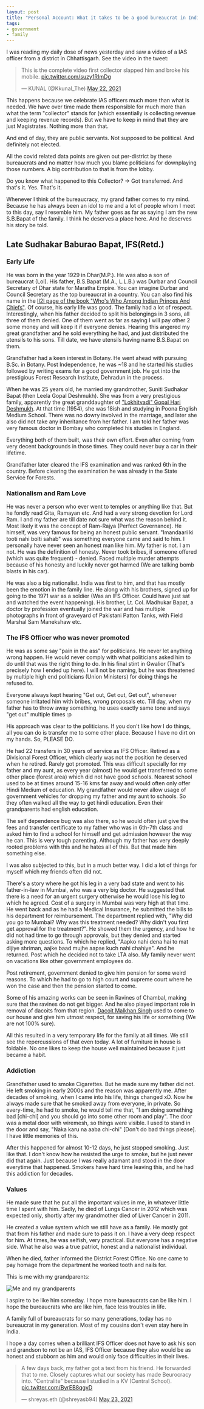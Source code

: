 ```yaml
---
layout: post
title: "Personal Account: What it takes to be a good bureaucrat in India?"
tags:
- government
- family
---
```


I was reading my daily dose of news yesterday and saw a video of a IAS officer from a district in Chhattisgarh. See the video in the tweet:

<blockquote class="twitter-tweet tw-align-center"><p lang="en" dir="ltr">This is the complete video first collector slapped him and broke his mobile. <a href="https://t.co/suzy1RImDg">pic.twitter.com/suzy1RImDg</a></p>&mdash; KUNAL (@Kkunal_The) <a href="https://twitter.com/Kkunal_The/status/1396164718402752516?ref_src=twsrc%5Etfw">May 22, 2021</a></blockquote> <script async src="https://platform.twitter.com/widgets.js" charset="utf-8"></script>

This happens because we celebrate IAS officers much more than what is needed. We have over time made them responsible for much more than what the term "collector" stands for (which essentially is collecting revenue and keeping revenue records). But we have to keep in mind that they are just Magistrates. Nothing more than that.

And end of day, they are public servants. Not supposed to be political. And definitely not elected.

All the covid related data points are given out per-district by these bureaucrats and no matter how much you blame politicians for downplaying those numbers. A big contribution to that is from the lobby.

Do you know what happened to this Collector? -> Got transferred. And that's it. Yes. That's it.

Whenever I think of the bureaucracy, my grand father comes to my mind. Because he has always been an idol to me and a lot of people whom I meet to this day, say I resemble him. My father goes as far as saying I am the new S.B.Bapat of the family. I think he deserves a place here. And he deserves his story be told.

## Late Sudhakar Baburao Bapat, IFS(Retd.)

### Early Life

He was born in the year 1929 in Dhar(M.P.). He was also a son of bureaucrat (Lol). His father, B.S.Bapat (M.A., L.L.B.) was Durbar and Council Secretary of Dhar state for Maratha Empire. You can imagine Durbar and Council Secretary as the top bureaucrat in a country. You can also find his name in the [II2I page of the book "Who's Who Among Indian Princes And Chiefs"](https://archive.org/details/in.ernet.dli.2015.83776/page/n19/mode/2up). Of course, his early life was good. The family had a lot of respect. Interestingly, when his father decided to split his belongings in 3 sons, all three of them denied. One of them went as far as saying I will pay other 2 some money and will keep it if everyone denies. Hearing this angered my great grandfather and he sold everything he had, and just distributed the utensils to his sons. Till date, we have utensils having name B.S.Bapat on them.

Grandfather had a keen interest in Botany. He went ahead with pursuing B.Sc. in Botany. Post Independence, he was ~18 and he started his studies followed by writing exams for a good government job. He got into the prestigious Forest Research Institute, Dehradun in the process.

When he was 25 years old, he married my grandmother, Suniti Sudhakar Bapat (then Leela Gopal Deshmukh). She was from a very prestigious family, apparently the great granddaughter of ["Lokhitvadi" Gopal Hari Deshmukh](https://en.wikipedia.org/wiki/Gopal_Hari_Deshmukh). At that time (1954), she was 18ish and studying in Poona English Medium School. There was no dowry involved in the marriage, and later she also did not take any inheritance from her father. I am told her father was very famous doctor in Bombay who completed his studies in England.

Everything both of them built, was their own effort. Even after coming from very decent backgrounds in those times. They could never buy a car in their lifetime.

Grandfather later cleared the IFS examination and was ranked 6th in the country. Before clearing the examination he was already in the State Service for Forests.

### Nationalism and Ram Love

He was never a person who ever went to temples or anything like that. But he fondly read Gita, Ramayan etc. And had a very strong devotion for Lord Ram. I and my father are till date not sure what was the reason behind it. Most likely it was the concept of Ram-Rajya (Perfect Governance). He himself, was very famous for being an honest public servant. "Imandaari ki tooti nahi bolti sahab" was something everyone came and said to him. I personally have never seen an honest man like him. My father is not. I am not. He was the definition of honesty. Never took bribes, if someone offered (which was quite frequent) - denied. Faced multiple murder attempts because of his honesty and luckily never got harmed (We are talking bomb blasts in his car).

He was also a big nationalist. India was first to him, and that has mostly been the emotion in the family line. He along with his brothers, signed up for going to the 1971 war as a soldier (Was an IFS Officer. Could have just sat and watched the event happening). His brother, Lt. Col. Madhukar Bapat, a doctor by profession eventually joined the war and has multiple photographs in front of graveyard of Pakistani Patton Tanks, with Field Marshal Sam Manekshaw etc.

### The IFS Officer who was never promoted

He was as some say "pain in the ass" for politicians. He never let anything wrong happen. He would never comply with what politicians asked him to do until that was the right thing to do. In his final stint in Gwalior (That's precisely how I ended up here). I will not be naming, but he was threatened by multiple high end politicians (Union Ministers) for doing things he refused to.

Everyone always kept hearing "Get out, Get out, Get out", whenever someone irritated him with bribes, wrong proposals etc. Till day, when my father has to throw away something, he uses exactly same tone and says "get out" multiple times :p

His approach was clear to the politicians. If you don't like how I do things, all you can do is transfer me to some other place. Because I have no dirt on my hands. So, PLEASE DO.

He had 22 transfers in 30 years of service as IFS Officer. Retired as a Divisional Forest Officer, which clearly was not the position he deserved when he retired. Rarely got promoted. This was difficult specially for my father and my aunt, as every year (almost) he would get transferred to some other place (forest area) which did not have good schools. Nearest school used to be at times around 15-16 kms far away and would often only offer Hindi Medium of education. My grandfather would never allow usage of government vehicles for dropping my father and my aunt to schools. So they often walked all the way to get hindi education. Even their grandparents had english education.

The self dependence bug was also there, so he would often just give the fees and transfer certificate to my father who was in 6th-7th class and asked him to find a school for himself and get admission however the way he can. This is very tough parenting. Although my father has very deeply rooted problems with this and he hates all of this. But that made him something else.

I was also subjected to this, but in a much better way. I did a lot of things for myself which my friends often did not.

There's a story where he got his leg in a very bad state and went to his father-in-law in Mumbai, who was a very big doctor. He suggested that there is a need for an urgent surgery otherwise he would lose his leg to which he agreed. Cost of a surgery in Mumbai was very high at that time. He went back and as he had a Medical Insurance, he submitted the bills to his department for reimbursement. The department replied with, "Why did you go to Mumbai? Why was this treatment needed? Why didn't you first get approval for the treatment?". He showed them the urgency, and how he did not had time to go through approvals, but they denied and started asking more questions. To which he replied, "Aapko nahi dena hai to mat dijiye shriman, aajke baad mujhe aapse kuch nahi chahiye". And he returned. Post which he decided not to take LTA also. My family never went on vacations like other government employees do.

Post retirement, government denied to give him pension for some weird reasons. To which he had to go to high court and supreme court where he won the case and then the pension started to come.

Some of his amazing works can be seen in Ravines of Chambal, making sure that the ravines do not get bigger. And he also played important role in removal of dacoits from that region. [Dacoit Malkhan Singh](https://www.patrika.com/bhopal-news/malkhan-singh-the-king-of-chambal-beehad-1554137/) used to come to our house and give him utmost respect, for saving his life or something (We are not 100% sure).  

All this resulted in a very temporary life for the family at all times. We still see the repercussions of that even today. A lot of furniture in house is foldable. No one likes to keep the house well maintained because it just became a habit.


### Addiction

Grandfather used to smoke Cigarettes. But he made sure my father did not. He left smoking in early 2000s and the reason was apparently me. After decades of smoking, when I came into his life, things changed xD. Now he always made sure that he smoked away from everyone, in private. So every-time, he had to smoke, he would tell me that, "I am doing something bad [chi-chi] and you should go into some other room and play". The door was a metal door with wiremesh, so things were visible. I used to stand in the door and say, "Naka karu na aaba chi-chi" [Don't do bad things please]. I have little memories of this.

After this happened for almost 10-12 days, he just stopped smoking. Just like that. I don't know how he resisted the urge to smoke, but he just never did that again. Just because I was really adamant and stood in the door everytime that happened. Smokers have hard time leaving this, and he had this addiction for decades.

### Values

He made sure that he put all the important values in me, in whatever little time I spent with him. Sadly, he died of Lungs Cancer in 2012 which was expected only, shortly after my grandmother died of Liver Cancer in 2011.

He created a value system which we still have as a family. He mostly got that from his father and made sure to pass it on. I have a very deep respect for him. At times, he was selfish, very practical. But everyone has a negative side. What he also was a true patriot, honest and a nationalist individual.

When he died, father informed the District Forest Office. No one came to pay homage from the department he worked tooth and nails for.

This is me with my grandparents:

![Me and my grandparents](../images/untold.jpg)

I aspire to be like him someday. I hope more bureaucrats can be like him. I hope the bureaucrats who are like him, face less troubles in life.

A family full of bureaucrats for so many generations, today has no bureaucrat in my generation. Most of my cousins don't even stay here in India.

I hope a day comes when a brilliant IFS Officer does not have to ask his son and grandson to not be an IAS, IFS Officer because they also would be as honest and stubborn as him and would only face difficulties in their lives.

<blockquote class="twitter-tweet tw-align-center"><p lang="en" dir="ltr">A few days back, my father got a text from his friend. He forwarded that to me. Closely captures what our society has made Beurocracy into. &quot;Centralite&quot; because I studied in a KV (Central School). <a href="https://t.co/ByrEB8qgvD">pic.twitter.com/ByrEB8qgvD</a></p>&mdash; shreyas.eth (@shreyasb94) <a href="https://twitter.com/shreyasb94/status/1396519559188803585?ref_src=twsrc%5Etfw">May 23, 2021</a></blockquote> <script async src="https://platform.twitter.com/widgets.js" charset="utf-8"></script>
